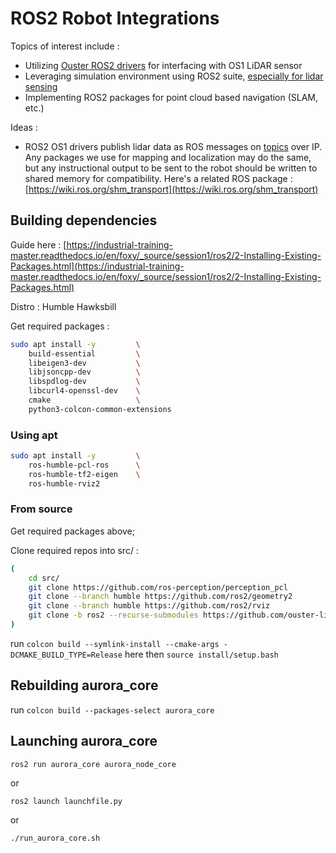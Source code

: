 # ROS2 Robot Integrations

Topics of interest include :
- Utilizing [Ouster ROS2 drivers](https://github.com/ouster-lidar/ouster-ros/tree/master) for interfacing with OS1 LiDAR sensor
- Leveraging simulation environment using ROS2 suite, [especially for lidar sensing](https://wilselby.com/2019/05/simulating-an-ouster-os-1-lidar-sensor-in-ros-gazebo-and-rviz/)
- Implementing ROS2 packages for point cloud based navigation (SLAM, etc.)

Ideas :
- ROS2 OS1 drivers publish lidar data as ROS messages on [topics](https://docs.ros.org/en/foxy/Tutorials/Beginner-CLI-Tools/Understanding-ROS2-Topics/Understanding-ROS2-Topics.html) over IP. Any packages we use for mapping and localization may do the same, but any instructional output to be sent to the robot should be written to shared memory for compatibility. Here's a related ROS package : [https://wiki.ros.org/shm_transport](https://wiki.ros.org/shm_transport)

## Building dependencies

Guide here : [https://industrial-training-master.readthedocs.io/en/foxy/_source/session1/ros2/2-Installing-Existing-Packages.html](https://industrial-training-master.readthedocs.io/en/foxy/_source/session1/ros2/2-Installing-Existing-Packages.html)

Distro : Humble Hawksbill

Get required packages :

```bash
sudo apt install -y         \
    build-essential         \
    libeigen3-dev           \
    libjsoncpp-dev          \
    libspdlog-dev           \
    libcurl4-openssl-dev    \
    cmake                   \
    python3-colcon-common-extensions
```

### Using apt 

```bash
sudo apt install -y         \
    ros-humble-pcl-ros      \
    ros-humble-tf2-eigen    \
    ros-humble-rviz2
```

### From source

Get required packages above;

Clone required repos into src/ :
```bash
(
    cd src/
    git clone https://github.com/ros-perception/perception_pcl
    git clone --branch humble https://github.com/ros2/geometry2
    git clone --branch humble https://github.com/ros2/rviz
    git clone -b ros2 --recurse-submodules https://github.com/ouster-lidar/ouster-ros.git
)
```

run `colcon build --symlink-install --cmake-args -DCMAKE_BUILD_TYPE=Release` here then `source install/setup.bash`

## Rebuilding aurora_core

run `colcon build --packages-select aurora_core`

## Launching aurora_core

`ros2 run aurora_core aurora_node_core`

or

`ros2 launch launchfile.py`

or

`./run_aurora_core.sh`
